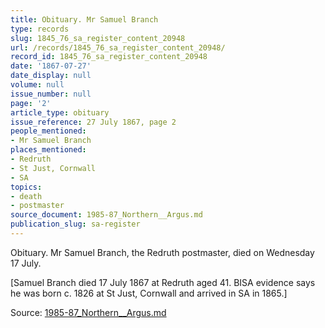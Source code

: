 ```yaml
---
title: Obituary. Mr Samuel Branch
type: records
slug: 1845_76_sa_register_content_20948
url: /records/1845_76_sa_register_content_20948/
record_id: 1845_76_sa_register_content_20948
date: '1867-07-27'
date_display: null
volume: null
issue_number: null
page: '2'
article_type: obituary
issue_reference: 27 July 1867, page 2
people_mentioned:
- Mr Samuel Branch
places_mentioned:
- Redruth
- St Just, Cornwall
- SA
topics:
- death
- postmaster
source_document: 1985-87_Northern__Argus.md
publication_slug: sa-register
---
```


Obituary.  Mr Samuel Branch, the Redruth postmaster, died on Wednesday 17 July.

[Samuel Branch died 17 July 1867 at Redruth aged 41.  BISA evidence says he was born c. 1826 at St Just, Cornwall and arrived in SA in 1865.]

Source: [1985-87_Northern__Argus.md](/downloads/markdown/1985-87_Northern__Argus.md)
